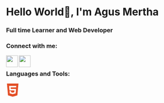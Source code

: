 <h1>Hello World👋, I'm Agus Mertha</h1>
<h3>Full time Learner and Web Developer</h3>

<h3 align="left">Connect with me:</h3>
<a href="https://www.instagram.com/agusmertha_">
  <img height="32" width="32" align="left" src="https://cdn.jsdelivr.net/npm/simple-icons@v7/icons/instagram.svg"/>
</a>
<a href="https://www.facebook.com/agus.mertha/">
  <img height="32" width="32" align="left" src="https://cdn.jsdelivr.net/npm/simple-icons@v7/icons/facebook.svg"/>
</a>

<br/>

<h3 align="left">Languages and Tools:</h3>
<p>
  <svg role="img" viewBox="0 0 24 24" width="36" height="36" fill="#E34F26" xmlns="http://www.w3.org/2000/svg"><path d="M1.5 0h21l-1.91 21.563L11.977 24l-8.564-2.438L1.5 0zm7.031 9.75l-.232-2.718 10.059.003.23-2.622L5.412 4.41l.698 8.01h9.126l-.326 3.426-2.91.804-2.955-.81-.188-2.11H6.248l.33 4.171L12 19.351l5.379-1.443.744-8.157H8.531z"/></svg>
</p>